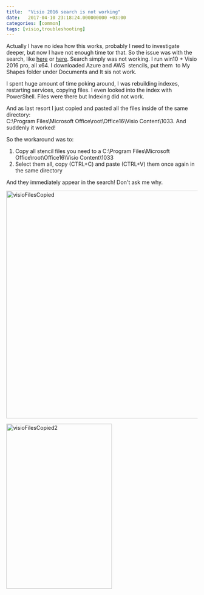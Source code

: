 ```yaml
---
title:  "Visio 2016 search is not working"
date:   2017-04-10 23:18:24.000000000 +03:00
categories: [common]
tags: [visio,troubleshooting]
---
```

<p>Actually I have no idea how this works, probably I need to investigate deeper, but now I have not enough time tor that. So the issue was with the search, like <a href="https://superuser.com/questions/208395/how-do-i-fix-the-error-visio-cannot-provide-fast-search-results">here</a> or <a href="https://answers.microsoft.com/en-us/msoffice/forum/msoffice_visio-mso_windows8/visio-cannot-provide-fast-search-results/9fdc81da-8f56-4ba4-9ff7-44cc0865787f">here</a>. Search simply was not working. I run win10 + Visio 2016 pro, all x64. I downloaded Azure and AWS  stencils, put them  to My Shapes folder under Documents and It sis not work.</p>
<p>I spent huge amount of time poking around, I was rebuilding indexes, restarting services, copying files. I even looked into the index with PowerShell. Files were there but Indexing did not work.</p>
<p>And as last resort I just copied and pasted all the files inside of the same directory:<br />
C:\Program Files\Microsoft Office\root\Office16\Visio Content\1033. And suddenly it worked!</p>
<p>So the workaround was to:</p>
<ol>
<li>Copy all stencil files you need to a C:\Program Files\Microsoft Office\root\Office16\Visio Content\1033</li>
<li>Select them all, copy (CTRL+C) and paste (CTRL+V) them once again in the same directory</li>
</ol>
<p>And they immediately appear in the search! Don't ask me why.</p>
<p><img class="alignnone size-full wp-image-239" src="{{ site.baseurl }}/images/posts/2017-04-10-visio2016-search-is-not-working/visiofilescopied.png" alt="visioFilesCopied" width="1016" height="600" /></p>
<p><img class="alignnone size-full wp-image-247" src="{{ site.baseurl }}/images/posts/2017-04-10-visio2016-search-is-not-working/visiofilescopied2.png" alt="visioFilesCopied2" width="278" height="435" /></p>
